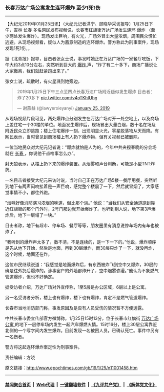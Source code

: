 ### 长春万达广场公寓发生连环爆炸 至少1死1伤
------------------------

<p>
 【大纪元2019年01月25日讯】（大纪元记者洪宁、顾晓华采访报导）1月25日下午，吉林
 <a href="http://www.epochtimes.com/gb/tag/%E9%95%BF%E6%98%A5.html">
  长春
 </a>
 多名网民发布视频说，长春市红旗街万达广场发生连环
 <a href="http://www.epochtimes.com/gb/tag/%E7%88%86%E7%82%B8.html">
  爆炸
 </a>
 （至少两处发生爆炸）。现场发出巨响，有火光，广场外冒出大量浓烟，周围民众慌忙逃避。从现场视频看，疑似人为蓄意制造的连环爆炸。警方称此为刑事案件，现场发现1死1伤。。
</p>
<p>
 据《北青报》报导，目击者张女士说，事发时她正在万达广场的一家餐厅吃饭，下午大约3点10分左右，突然听到巨大的
 <a href="http://www.epochtimes.com/gb/tag/%E7%88%86%E7%82%B8.html">
  爆炸
 </a>
 声，“炸了有二十多下，商场广播说让大家撤离，我们就赶紧跑出来了。”
</p>
<p>
 张女士说，疏散时，有火星溅到她旁边。
</p>
<blockquote class="twitter-tweet" data-width="550">
 <p dir="ltr" lang="zh">
  2019年1月25日下午三点至四点长春万达广场附近疑似发生爆炸 目击者：炸了20多下
  <a href="https://t.co/v4oTKhIUhg">
   pic.twitter.com/v4oTKhIUhg
  </a>
 </p>
 <p>
  — 谢燕益 (@lawyerxieyanyi)
  <a href="https://twitter.com/lawyerxieyanyi/status/1088728030195793920?ref_src=twsrc%5Etfw">
   January 25, 2019
  </a>
 </p>
</blockquote>
<p>
</p>
<p>
 从现场视频片段可见，两处爆炸点分别发生在万达广场对开一处空地上，以及商场上盖住宅一个30楼的单位。地面发生爆炸后，现场冒出大量白烟，数十名在场及附近民众立即逃跑；楼上住宅爆炸一刻，出现明显火光，零星脱落物从天而降。有网民表示，当时曾见到商场楼上有人扔下爆炸物，但有关视频已被删除。
</p>
<p>
 一位当地民众对大纪元记者说：“爆炸就怕是人为的，今年中共央视春晚的分会场就在
 <a href="http://www.epochtimes.com/gb/tag/%E9%95%BF%E6%98%A5.html">
  长春
 </a>
 ，你说他干点啥事怎么办”。
</p>
<p>
 射天狼表示，从楼上扔下来的爆炸装置。从烟雾和声音判断，可能是小型TNT炸药。
</p>
<p>
 一名目击者接受大纪元采访时说，当时自己正在万达广场5楼一餐厅用餐，突然听到地下有两声闷响接着是一声巨响，感觉整个楼震了一下，然后就冒烟了，大家感觉事情不小，都往外跑。
</p>
<p>
 “烟味好像消防演习浓烟的味道，但比那个淡。” 他说：“当我们从安全通道跑到靠近红旗街的那个门外时，2号门那边就开始爆炸了。也听到别人说，地下第3声爆炸后，地下一层塌了一块。”
</p>
<p>
 目击者称，地下有超市、停车场、餐厅等等，朋友圈里有消息说停车场内有车也被炸了。
</p>
<p>
 “我听到的爆炸声太多了，数不清，不是连续的，是一下一下的。”他说，爆炸顺序是先从地下开始，然后是地面，再到30层爆炸，而30层只炸了一下，就没再炸，这个时候，地面还在炸。
</p>
<p>
 这位市民继续说道：“我感觉是地面爆炸后，有东西被炸飞到空中又爆炸，30层的确是往外扔后爆炸的。涉事窗户的外墙都炸开了，空中烟雾弥漫。”他认为不象燃气管道爆炸，但也不好确定。
</p>
<p>
 据受访者介绍，万达广场对外宣传称，1至5层是办公区域，6层以上是公寓。
</p>
<p>
 另一名受访者分析，楼上也有爆炸，楼下也有爆炸，肯定不是燃气管道爆炸。
</p>
<p>
 长春市当地消防部门称，事发原因及是否有人员受伤的情况暂不方便透露。
</p>
<p>
 中共长春市委宣传部官方微博称，1月25日15时13分，位于长春市红旗街
 <a href="http://www.epochtimes.com/gb/tag/%E4%B8%87%E8%BE%BE%E5%B9%BF%E5%9C%BA%E5%85%AC%E5%AF%93.html">
  万达广场公寓
 </a>
 的地下一层停车场内发生一起汽车爆燃火情。15时16分，楼上30层公寓靠近北侧的一个写字间内发生爆炸。目前发现一名被困人员，已确认死亡。事件中另有一名伤者。
</p>
<p>
 警方将这起连环爆炸案定性为刑事案件。
</p>
<link href="//www.youmaker.com/css/api2.css" media="all" rel="stylesheet" target="_blank" type="text/css"/>
<div class="video_fit_container">
</div>
<p>
 责任编辑：方晓
</p>

原文链接：http://www.epochtimes.com/gb/19/1/25/n11001458.htm


------------------------
#### [禁闻聚合首页](https://github.com/gfw-breaker/banned-news/blob/master/README.md) &nbsp;|&nbsp; [Web代理](https://github.com/gfw-breaker/open-proxy/blob/master/README.md) &nbsp;|&nbsp; [一键翻墙软件](https://github.com/gfw-breaker/nogfw/blob/master/README.md) &nbsp;|&nbsp; [《九评共产党》](https://github.com/gfw-breaker/9ping.md/blob/master/README.md#九评之一评共产党是什么) &nbsp;|&nbsp; [《解体党文化》](https://github.com/gfw-breaker/jtdwh.md/blob/master/README.md#绪论)